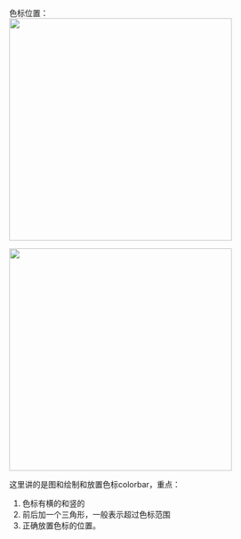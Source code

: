 色标位置：  
<img src="https://github.com/zhongpenggeo/GMT_demo/blob/master/GMT_picture/colorbar_ver.jpg" width="400">  

<img src="https://github.com/zhongpenggeo/GMT_demo/blob/master/GMT_picture/colorbar_hor_m.jpg" width="400">

这里讲的是图和绘制和放置色标colorbar，重点：
1. 色标有横的和竖的
2. 前后加一个三角形，一般表示超过色标范围
3. 正确放置色标的位置。

